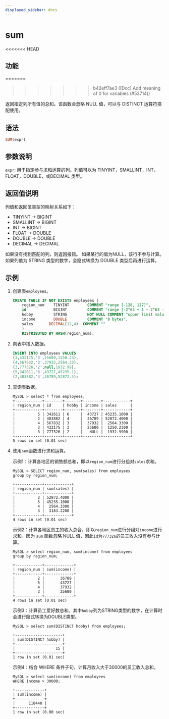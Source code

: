 ```yaml
---
displayed_sidebar: docs
---
```



# sum

<<<<<<< HEAD
## 功能
=======

>>>>>>> b42eff7ae3 ([Doc] Add meaning of 0 for variables (#53714))

返回指定列所有值的总和。该函数会忽略 NULL 值，可以与 DISTINCT 运算符搭配使用。

## 语法

```Haskell
SUM(expr)
```

## 参数说明

`expr`: 用于指定参与求和运算的列。列值可以为 TINYINT，SMALLINT，INT，FLOAT，DOUBLE，或DECIMAL 类型。

## 返回值说明

列值和返回值类型的映射关系如下：

- TINYINT -> BIGINT
- SMALLINT -> BIGINT
- INT -> BIGINT
- FLOAT -> DOUBLE
- DOUBLE -> DOUBLE
- DECIMAL -> DECIMAL

如果没有找到匹配的列，则返回报错。
如果某行的值为NULL，该行不参与计算。
如果列值为 STRING 类型的数字，会隐式转换为 DOUBLE 类型后再进行运算。

## 示例

1. 创建表`employees`。

    ```SQL
    CREATE TABLE IF NOT EXISTS employees (
        region_num    TINYINT        COMMENT "range [-128, 127]",
        id            BIGINT         COMMENT "range [-2^63 + 1 ~ 2^63 - 1]",
        hobby         STRING         NOT NULL COMMENT "upper limit value 65533 bytes",
        income        DOUBLE         COMMENT "8 bytes",
        sales       DECIMAL(12,4)  COMMENT ""
        )
        DISTRIBUTED BY HASH(region_num);
    ```

2. 向表中插入数据。

    ```SQL
    INSERT INTO employees VALUES
    (3,432175,'3',25600,1250.23),
    (4,567832,'3',37932,2564.33),
    (3,777326,'2',null,1932.99),
    (5,342611,'6',43727,45235.1),
    (2,403882,'4',36789,52872.4);
    ```

3. 查询表数据。

    ```Plain Text
    MySQL > select * from employees;
    +------------+--------+-------+--------+------------+
    | region_num | id     | hobby | income | sales      |
    +------------+--------+-------+--------+------------+
    |          5 | 342611 | 6     |  43727 | 45235.1000 |
    |          2 | 403882 | 4     |  36789 | 52872.4000 |
    |          4 | 567832 | 3     |  37932 |  2564.3300 |
    |          3 | 432175 | 3     |  25600 |  1250.2300 |
    |          3 | 777326 | 2     |   NULL |  1932.9900 |
    +------------+--------+-------+--------+------------+
    5 rows in set (0.01 sec)
    ```

4. 使用`sum`函数进行求和运算。

    示例1：计算各地区的销售额总和，即以`region_num`进行分组对`sales`求和。

    ```Plain Text
    MySQL > SELECT region_num, sum(sales) from employees
    group by region_num;

    +------------+------------+
    | region_num | sum(sales) |
    +------------+------------+
    |          2 | 52872.4000 |
    |          5 | 45235.1000 |
    |          4 |  2564.3300 |
    |          3 |  3183.2200 |
    +------------+------------+
    4 rows in set (0.01 sec)
    ```

    示例2：计算各地区员工的收入总合，即以`region_num`进行分组对`income`进行求和。因为 `sum` 函数忽略 NULL 值，因此`id`为`777326`的员工收入没有参与计算。

    ```Plain Text
    MySQL > select region_num, sum(income) from employees
    group by region_num;

    +------------+-------------+
    | region_num | sum(income) |
    +------------+-------------+
    |          2 |       36789 |
    |          5 |       43727 |
    |          4 |       37932 |
    |          3 |       25600 |
    +------------+-------------+
    4 rows in set (0.01 sec)
    ```

    示例3：计算员工爱好数总和。其中`hobby`列为STRING类型的数字，在计算时会进行隐式转换为DOUBLE类型。

    ```Plain Text
    MySQL > select sum(DISTINCT hobby) from employees;

    +---------------------+
    | sum(DISTINCT hobby) |
    +---------------------+
    |                  15 |
    +---------------------+
    1 row in set (0.01 sec)
    ```

    示例4：结合 WHERE 条件子句，计算月收入大于30000的员工收入总和。

    ```Plain Text
    MySQL > select sum(income) from employees
    WHERE income > 30000;

    +-------------+
    | sum(income) |
    +-------------+
    |      118448 |
    +-------------+
    1 row in set (0.00 sec)
    ```
